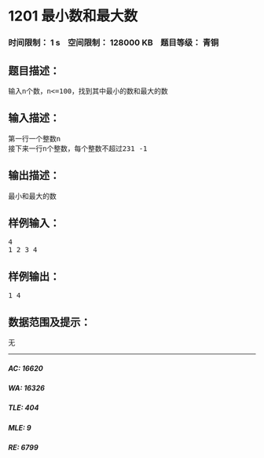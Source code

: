 # 1201 最小数和最大数   
### 时间限制： 1 s&nbsp;&nbsp;&nbsp;&nbsp;空间限制： 128000 KB&nbsp;&nbsp;&nbsp;&nbsp;题目等级： 青铜  
## 题目描述：  

<pre>
输入n个数，n<=100，找到其中最小的数和最大的数
</pre>
  
  
## 输入描述：  

<pre>
第一行一个整数n
接下来一行n个整数，每个整数不超过231 -1
</pre>
  
  
## 输出描述：  

<pre>
最小和最大的数
</pre>
  
  
## 样例输入：  

<pre>
4
1 2 3 4
</pre>
  
  
## 样例输出：  

<pre>
1 4
</pre>
  
  
## 数据范围及提示：  

<pre>
无
</pre>
  
  
***  

##### AC: 16620  
##### WA: 16326  
##### TLE: 404  
##### MLE: 9  
##### RE: 6799  
